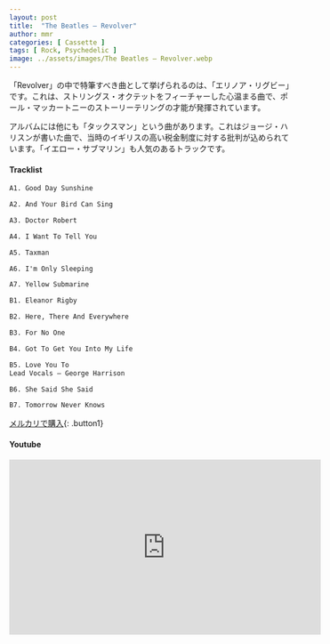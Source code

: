 ```yaml
---
layout: post
title:  "The Beatles – Revolver"
author: mmr
categories: [ Cassette ]
tags: [ Rock, Psychedelic ]
image: ../assets/images/The Beatles – Revolver.webp
---
```


「Revolver」の中で特筆すべき曲として挙げられるのは、「エリノア・リグビー」です。これは、ストリングス・オクテットをフィーチャーした心温まる曲で、ポール・マッカートニーのストーリーテリングの才能が発揮されています。

アルバムには他にも「タックスマン」という曲があります。これはジョージ・ハリスンが書いた曲で、当時のイギリスの高い税金制度に対する批判が込められています。「イエロー・サブマリン」も人気のあるトラックです。

#### Tracklist
```md
A1. Good Day Sunshine

A2. And Your Bird Can Sing

A3. Doctor Robert

A4. I Want To Tell You

A5. Taxman

A6. I'm Only Sleeping

A7. Yellow Submarine

B1. Eleanor Rigby

B2. Here, There And Everywhere

B3. For No One

B4. Got To Get You Into My Life

B5. Love You To
Lead Vocals – George Harrison

B6. She Said She Said

B7. Tomorrow Never Knows
```

[メルカリで購入](https://jp.mercari.com/item/m23104265912?afid=6142608987){: .button1}

#### Youtube
<iframe width="560" height="315" src="https://www.youtube.com/embed/TN-Imp3N3dM?si=mH3akE4hD8PxGquP" title="YouTube video player" frameborder="0" allow="accelerometer; autoplay; clipboard-write; encrypted-media; gyroscope; picture-in-picture; web-share" referrerpolicy="strict-origin-when-cross-origin" allowfullscreen></iframe>